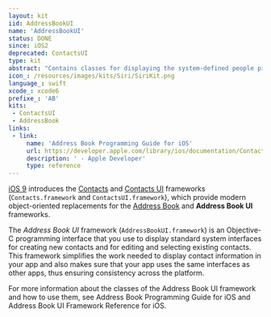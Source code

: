 ```yaml
---
layout: kit
iid: AddressBookUI
name: 'AddressBookUI'
status: DONE
since: iOS2
deprecated: ContactsUI
type: kit
abstract: "Contains classes for displaying the system-defined people picker and editor interfaces."
icon_: /resources/images/kits/Siri/SiriKit.png
language_: swift
xcode_: xcode6
prefixe_: 'AB'
kits:
 - ContactsUI
 - AddressBook
links:
 - link:
     name: 'Address Book Programming Guide for iOS'
     url: https://developer.apple.com/library/ios/documentation/ContactData/Conceptual/AddressBookProgrammingGuideforiPhone/Introduction.html#//apple_ref/doc/uid/TP40007744
     description: ' - Apple Developer'
     type: reference
---
```


<div class="alert alert-warning" role="alert">
    <u><a href="/iOS9">iOS 9</a></u> introduces the <u><a href="/Contacts">Contacts</a></u> and <u><a href="/ContactsUI">Contacts UI</a></u> 
    frameworks (<code>Contacts.framework</code> and <code>ContactsUI.framework</code>), which provide modern object-oriented replacements for the 
    <u><a href="/AddressBook">Address Book</a></u> and <b>Address Book UI</b> frameworks.
</div>

The *Address Book UI* framework (`AddressBookUI.framework`) is an Objective-C programming interface that you use to display standard system interfaces for creating new contacts and for editing and selecting existing contacts. This framework simplifies the work needed to display contact information in your app and also makes sure that your app uses the same interfaces as other apps, thus ensuring consistency across the platform.

For more information about the classes of the Address Book UI framework and how to use them, see Address Book Programming Guide for iOS and Address Book UI Framework Reference for iOS.

